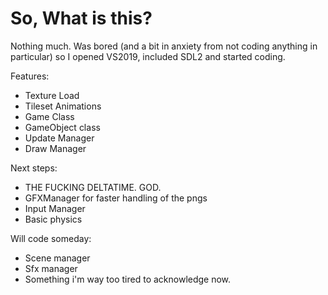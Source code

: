 # So, What is this?
Nothing much. 
Was bored (and a bit in anxiety from not coding anything in particular) so I opened VS2019, included SDL2 and started coding. 

Features:
- Texture Load
- Tileset Animations
- Game Class
- GameObject class
- Update Manager
- Draw Manager

Next steps:
- THE FUCKING DELTATIME. GOD.
- GFXManager for faster handling of the pngs
- Input Manager 
- Basic physics

Will code someday:
- Scene manager
- Sfx manager 
- Something i'm way too tired to acknowledge now. 
